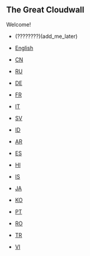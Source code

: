 ## The Great Cloudwall

Welcome!

- (????????)(add_me_later)
- [English](README_en.md)
- [CN](README_cn.md)
- [RU](README_ru.md)
- [DE](README_de.md)
- [FR](README_fr.md)
- [IT](README_it.md)
- [SV](README_sv.md)

- [ID](README_id.md)
- [AR](README_ar.md)
- [ES](README_es.md)
- [HI](README_hi.md)
- [IS](README_is.md)
- [JA](README_ja.md)
- [KO](README_ko.md)
- [PT](README_pt.md)
- [RO](README_ro.md)
- [TR](README_tr.md)
- [VI](README_vi.md)


